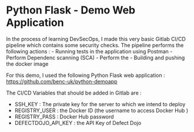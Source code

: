 # Python Flask - Demo Web Application 

In the process of learning DevSecOps, I made this very basic Gitlab CI/CD pipeline which contains some security checks.
The pipeline performs the following actions : 
    - Running tests in the application using Postman
    - Perform Dependenc scanning (SCA)
    - Perform the 
    - Building and pushing the docker image


For this demo, I used the following Python Flask web application : https://github.com/benc-uk/python-demoapp

The CI/CD Variables that should be added in Gitlab are :
- SSH_KEY :                   The private key for the server to which we intend to deploy
- REGISTRY_USER :             the Docker ID (the username to access Docker Hub )
- REGISTRY_PASS :             Docker Hub password
- DEFECTDOJO_API_KEY :        the API Key of Defect Dojo  



